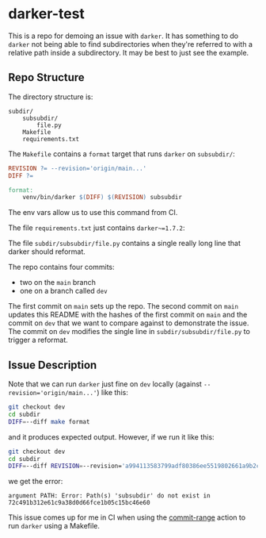 # darker-test

This is a repo for demoing an issue with `darker`.
It has something to do `darker` not being able to find subdirectories when they're referred to with a relative path inside a subdirectory.
It may be best to just see the example.

## Repo Structure

The directory structure is:

```
subdir/
    subsubdir/
        file.py
    Makefile
    requirements.txt
```

The `Makefile` contains a `format` target that runs `darker` on `subsubdir/`:

```makefile
REVISION ?= --revision='origin/main...'
DIFF ?=

format:
	venv/bin/darker $(DIFF) $(REVISION) subsubdir
```

The env vars allow us to use this command from CI.

The file `requirements.txt` just contains `darker~=1.7.2`:

The file `subdir/subsubdir/file.py` contains a single really long line that darker should reformat.

The repo contains four commits:

- two on the `main` branch
- one on a branch called `dev`

The first commit on `main` sets up the repo.
The second commit on `main` updates this README with the hashes of the first commit on `main` and the commit on `dev` that we want to compare against to demonstrate the issue.
The commit on `dev` modifies the single line in `subdir/subsubdir/file.py` to trigger a reformat.

## Issue Description

Note that we can run `darker` just fine on `dev` locally (against `--revision='origin/main...'`) like this:

```sh
git checkout dev
cd subdir
DIFF=--diff make format
```

and it produces expected output. However, if we run it like this:

```sh
git checkout dev
cd subdir
DIFF=--diff REVISION=--revision='a994113583799adf80386ee5519802661a9b2c79...72c491b312e61c9a38d0d66fce1b05c15bc46e60' make format
```

we get the error:

```
argument PATH: Error: Path(s) 'subsubdir' do not exist in 72c491b312e61c9a38d0d66fce1b05c15bc46e60
```

This issue comes up for me in CI when using the [commit-range](https://github.com/akaihola/darker/tree/master/.github/actions/commit-range) action to run `darker` using a Makefile.
